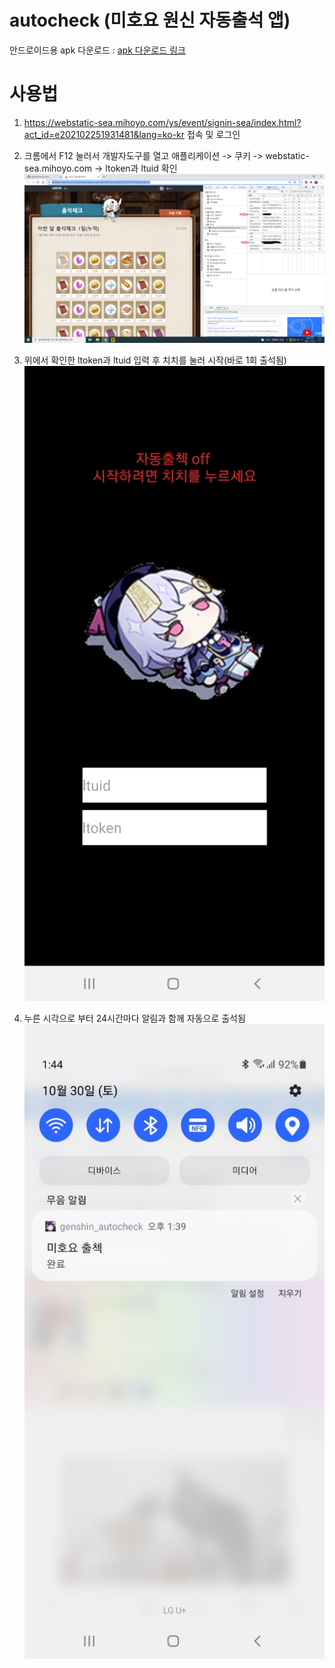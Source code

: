 # autocheck (미호요 원신 자동출석 앱)


안드로이드용
apk 다운로드 : [apk 다운로드 링크](https://drive.google.com/uc?id=1Hv-WSoDO22iTAi6IkochR6_QbXtCcaR5&export=download)


# 사용법
1. https://webstatic-sea.mihoyo.com/ys/event/signin-sea/index.html?act_id=e202102251931481&lang=ko-kr 접속 및 로그인
2. 크롬에서 F12 눌러서 개발자도구를 열고 애플리케이션 -> 쿠키 -> webstatic-sea.mihoyo.com -> ltoken과 ltuid 확인
![img1](./img/설명1.png)


3. 위에서 확인한 ltoken과 ltuid 입력 후 치치를 눌러 시작(바로 1회 출석됨)
![img2](./img/설명2.jpg)


4. 누른 시각으로 부터 24시간마다 알림과 함께 자동으로 출석됨
![img3](./img/설명3.jpg)

